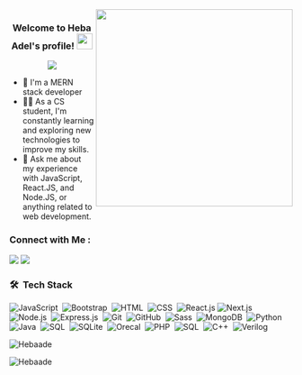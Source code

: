 
<img width="350" align="right" src="https://media.giphy.com/media/2IudUHdI075HL02Pkk/giphy.gif">

<h3 align="center">
  Welcome to Heba Adel's profile!
   <img src="https://media.giphy.com/media/hvRJCLFzcasrR4ia7z/giphy.gif" width="28">
</h3>

<!-- Typing SVG by DenverCoder1 - https://github.com/DenverCoder1/readme-typing-svg -->
<p align="center">
  <a href="https://github.com/DenverCoder1/readme-typing-svg"><img src="https://readme-typing-svg.herokuapp.com/?lines=MERN-Stack%20Seb%20Developer;Always%20learning%20new%20things&font=Fira%20Code&center=true&width=440&height=45&color=f75c7e&vCenter=true&size=22"></a>
</p> 

- 🏢 I'm a MERN stack developer
- 👨‍💻 As a CS student, I'm constantly learning and exploring new technologies to improve my skills.
- 💬 Ask me about my experience with JavaScript, React.JS, and Node.JS, or anything related to web development.


### Connect with Me :

<a href="https://www.linkedin.com/in/heba-adel-24a583221" target="_blank"><img src="https://img.shields.io/badge/-heba%20adel-24a583221?style=for-the-badge&logo=Linkedin&logoColor=white"/></a>
<a href="https://www.facebook.com/profile.php?id=100017641920604&mibextid=ZbWKwL" target="_blank"><img src="https://img.shields.io/badge/-heba%20adel-24a583221?style=for-the-badge&logo=Facebook&logoColor=white"/></a>
### 🛠 &nbsp;Tech Stack
![JavaScript](https://img.shields.io/badge/-JavaScript-05122A?style=flat&logo=javascript)&nbsp;
![Bootstrap](https://img.shields.io/badge/-Bootstrap-05122A?style=flat&logo=bootstrap&logoColor=563D7C)&nbsp;
![HTML](https://img.shields.io/badge/-HTML-05122A?style=flat&logo=HTML5)&nbsp;
![CSS](https://img.shields.io/badge/-CSS-05122A?style=flat&logo=CSS3&logoColor=1572B6)&nbsp;
![React.js](https://img.shields.io/badge/-React-05122A?style=flat&logo=react)
![Next.js](https://img.shields.io/badge/-Next.js-05122A?style=flat&logo=next.js&logoColor=339933)&nbsp;
![Node.js](https://img.shields.io/badge/-Node.js-05122A?style=flat&logo=node.js&logoColor=339933)&nbsp;
![Express.js](https://img.shields.io/badge/-express.js-05122A?style=flat&logo=express.js)&nbsp;
![Git](https://img.shields.io/badge/-Git-05122A?style=flat&logo=git)&nbsp;
![GitHub](https://img.shields.io/badge/-GitHub-05122A?style=flat&logo=github)&nbsp;
![Sass](https://img.shields.io/badge/-Sass-05122A?style=flat&logo=sass)&nbsp;
![MongoDB](https://img.shields.io/badge/-MongoDB-05122A?style=flat&logo=MongoDB)&nbsp;
![Python](https://img.shields.io/badge/-Python%20-05122A?style=flat&logo=python)&nbsp;
![Java](https://img.shields.io/badge/-java-05122A?style=flat&logo=java)&nbsp;
![SQL](https://img.shields.io/badge/-sql-05122A?style=flat&logo=mysql)&nbsp;
![SQLite](https://img.shields.io/badge/-sqlite-05122A?style=flat&logo=sqlite)&nbsp;
![Orecal](https://img.shields.io/badge/-orecal-05122A?style=flat&logo=orecal)&nbsp;
![PHP](https://img.shields.io/badge/-php-05122A?style=flat&logo=php)&nbsp;
![SQL](https://img.shields.io/badge/-sql-05122A?style=flat&logo=mysql)&nbsp;
![C++](https://img.shields.io/badge/-C++-05122A?style=flat&logo=c++)&nbsp;
![Verilog](https://img.shields.io/badge/-verilog-05122A?style=flat&logo=verilog)&nbsp;
<p><img align="center" src="https://github-readme-stats.vercel.app/api/top-langs?username=Hebaade&show_icons=true&locale=en&layout=compact" alt="Hebaade" /></p>

<p><img align="center" src="https://github-readme-streak-stats.herokuapp.com/?user=Hebaade&" alt="Hebaade" /></p>
